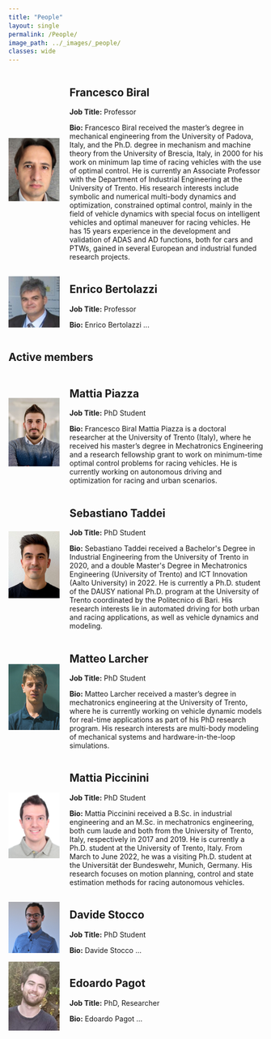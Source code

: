 ```yaml
---
title: "People"
layout: single
permalink: /People/
image_path: ../_images/_people/
classes: wide
---
```


<style>
div.biodata {
  display: flex;
  flex-direction: row;
  align-items: center;
}
</style>

<div class = "biodata">
    <img src="../_images/_people/prof_biral_resized.jpg" alt="Francesco Biral" width="20%" style="margin-right: 20px;">
    <div>
      <h2>Francesco Biral</h2>
      <p><strong>Job Title:</strong> Professor</p>
      <p><strong>Bio:</strong> Francesco Biral received the master’s degree in mechanical engineering from the University of Padova, Italy, and the Ph.D. degree in mechanism and machine theory from the University of Brescia, Italy, in 2000 for his work on minimum lap time of racing vehicles with the use of optimal control. He is currently an Associate Professor with the Department of Industrial Engineering at the University of Trento. His research interests include symbolic and numerical multi-body dynamics and optimization, constrained optimal control, mainly in the field of vehicle dynamics with special focus on intelligent vehicles and optimal maneuver for racing vehicles. He has 15 years experience in the development and validation of ADAS and AD functions, both for cars and PTWs, gained in several European and industrial funded research projects.</p>
    </div>
</div>

<div class = "biodata">
    <img src="../_images/_people/enrico_bertolazzi.JPG" alt="Enrico Bertolazzi" width="20%" style="margin-right: 20px;">
    <div>
      <h2>Enrico Bertolazzi</h2>
      <p><strong>Job Title:</strong> Professor</p>
      <p><strong>Bio:</strong> Enrico Bertolazzi ...</p>
    </div>
</div>

## Active members


<div class = "biodata">
    <img src="../_images/_people/MattiaPiazza.jpeg" alt="Mattia Piazza" width="20%" style="margin-right: 20px;">
    <div>
      <h2>Mattia Piazza</h2>
      <p><strong>Job Title:</strong> PhD Student</p>
      <p><strong>Bio:</strong> Francesco Biral Mattia Piazza is a doctoral researcher at the University of Trento (Italy), where he received his master’s degree in Mechatronics Engineering and a research fellowship grant to work on minimum-time optimal control problems for racing vehicles. He is currently working on autonomous driving and optimization for racing and urban scenarios.</p>
    </div>
</div>



<div class = "biodata">
    <img src="../_images/_people/sebastiano_taddei.jpg" alt="Sebastiano Taddei" width="20%" style="margin-right: 20px;">
    <div>
      <h2>Sebastiano Taddei</h2>
      <p><strong>Job Title:</strong> PhD Student</p>
      <p><strong>Bio:</strong> Sebastiano Taddei received a Bachelor's Degree in Industrial Engineering from the University of Trento in 2020, and a double Master's Degree in Mechatronics Engineering (University of Trento) and ICT Innovation (Aalto University) in 2022. He is currently a Ph.D. student of the DAUSY national Ph.D. program at the University of Trento coordinated by the Politecnico di Bari. His research interests lie in automated driving for both urban and racing applications, as well as vehicle dynamics and modeling.</p>
    </div>
</div>



<div class = "biodata">
    <img src="../_images/_people/matteo_larcher.jpg" alt="Matteo Larcher" width="20%" style="margin-right: 20px;">
    <div>
      <h2>Matteo Larcher</h2>
      <p><strong>Job Title:</strong> PhD Student</p>
      <p><strong>Bio:</strong> Matteo Larcher received a master’s degree in mechatronics engineering at the University of Trento, where he is currently working on vehicle dynamic models for real-time applications as part of his PhD research program. His research interests are multi-body modeling of mechanical systems and hardware-in-the-loop simulations.</p>
    </div>
</div>

<div class = "biodata">
    <img src="../_images/_people/mattia_piccinini.JPG" alt="Mattia Piccinini" width="20%" style="margin-right: 20px;">
    <div>
      <h2>Mattia Piccinini</h2>
      <p><strong>Job Title:</strong> PhD Student</p>
      <p><strong>Bio:</strong> Mattia Piccinini received a B.Sc. in industrial engineering and an M.Sc. in mechatronics engineering, both cum laude and both from the University of Trento, Italy, respectively in 2017 and 2019. He is currently a Ph.D. student at the University of Trento, Italy. From March to June 2022, he was a visiting Ph.D. student at the Universität der Bundeswehr, Munich, Germany. His research focuses on motion planning, control and state estimation methods for racing autonomous vehicles.</p>
    </div>
</div>

<div class = "biodata">
    <img src="../_images/_people/davide_stocco.JPG" alt="Davide Stocco" width="20%" style="margin-right: 20px;">
    <div>
      <h2>Davide Stocco</h2>
      <p><strong>Job Title:</strong> PhD Student</p>
      <p><strong>Bio:</strong> Davide Stocco ...</p>
    </div>
</div>

<div class = "biodata">
    <img src="../_images/_people/edoardo_pagot.JPG" alt="Edoardo Pagot" width="20%" style="margin-right: 20px;">
    <div>
      <h2>Edoardo Pagot</h2>
      <p><strong>Job Title:</strong> PhD, Researcher</p>
      <p><strong>Bio:</strong> Edoardo Pagot ...</p>
    </div>
</div>



